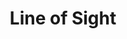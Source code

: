 ---
layout: product
id: 2062520483902
title: Line of Sight
body_html: >-
  <p>Taken on the road up Seymour Mountain in 2018.</p>

  <p>While on a photoshoot trip for work, we drove straight into some low hanging fog that was climbing it’s way up the mountain. I couldn’t resist getting this ominous frame from the passenger side of the vehicle.</p>

  <p> </p>
vendor: Connell McCarthy
product_type: Photo Print
created_at: 2019-03-17T13:12:56-04:00
handle: line-of-sight
updated_at: 2022-01-18T10:42:41-05:00
published_at: 2018-08-22T19:38:24-04:00
template_suffix: ""
status: active
published_scope: global
tags: Batch 03, fog, foggy, Print, road, Trees
admin_graphql_api_id: gid://shopify/Product/2062520483902
variants:
  - product_id: 2062520483902
    id: 39577026068542
    title: 8x10” / Full Colour
    price: "35.00"
    sku: CM-PP-B3-02-XXS-FC
    position: 1
    inventory_policy: deny
    compare_at_price: null
    fulfillment_service: manual
    inventory_management: null
    option1: 8x10”
    option2: Full Colour
    option3: null
    created_at: 2021-09-01T11:35:59-04:00
    updated_at: 2021-09-01T11:37:00-04:00
    taxable: true
    barcode: ""
    grams: 208
    image_id: 6301731455038
    weight: 0.208
    weight_unit: kg
    inventory_item_id: 41671466745918
    inventory_quantity: 0
    old_inventory_quantity: 0
    requires_shipping: true
    admin_graphql_api_id: gid://shopify/ProductVariant/39577026068542
  - product_id: 2062520483902
    id: 39577026101310
    title: 8x10” / Black & White
    price: "35.00"
    sku: CM-PP-B3-02-XXS-BW
    position: 2
    inventory_policy: deny
    compare_at_price: null
    fulfillment_service: manual
    inventory_management: null
    option1: 8x10”
    option2: Black & White
    option3: null
    created_at: 2021-09-01T11:36:00-04:00
    updated_at: 2021-09-01T11:37:00-04:00
    taxable: true
    barcode: ""
    grams: 208
    image_id: 6301731389502
    weight: 0.208
    weight_unit: kg
    inventory_item_id: 41671466778686
    inventory_quantity: 0
    old_inventory_quantity: 0
    requires_shipping: true
    admin_graphql_api_id: gid://shopify/ProductVariant/39577026101310
  - product_id: 2062520483902
    id: 39577026134078
    title: 8.5x11” / Full Colour
    price: "35.00"
    sku: CM-PP-B3-02-XS-FC
    position: 3
    inventory_policy: deny
    compare_at_price: null
    fulfillment_service: manual
    inventory_management: null
    option1: 8.5x11”
    option2: Full Colour
    option3: null
    created_at: 2021-09-01T11:36:00-04:00
    updated_at: 2021-09-01T11:37:00-04:00
    taxable: true
    barcode: ""
    grams: 208
    image_id: 6301731455038
    weight: 0.208
    weight_unit: kg
    inventory_item_id: 41671466811454
    inventory_quantity: 0
    old_inventory_quantity: 0
    requires_shipping: true
    admin_graphql_api_id: gid://shopify/ProductVariant/39577026134078
  - product_id: 2062520483902
    id: 39577026166846
    title: 8.5x11” / Black & White
    price: "35.00"
    sku: CM-PP-B3-02-XS-BW
    position: 4
    inventory_policy: deny
    compare_at_price: null
    fulfillment_service: manual
    inventory_management: null
    option1: 8.5x11”
    option2: Black & White
    option3: null
    created_at: 2021-09-01T11:36:00-04:00
    updated_at: 2021-09-01T11:37:00-04:00
    taxable: true
    barcode: ""
    grams: 208
    image_id: 6301731389502
    weight: 0.208
    weight_unit: kg
    inventory_item_id: 41671466844222
    inventory_quantity: 0
    old_inventory_quantity: 0
    requires_shipping: true
    admin_graphql_api_id: gid://shopify/ProductVariant/39577026166846
  - product_id: 2062520483902
    id: 39577026199614
    title: 13x19” / Full Colour
    price: "40.00"
    sku: CM-PP-B3-02-S-FC
    position: 5
    inventory_policy: deny
    compare_at_price: null
    fulfillment_service: manual
    inventory_management: null
    option1: 13x19”
    option2: Full Colour
    option3: null
    created_at: 2021-09-01T11:36:00-04:00
    updated_at: 2021-09-01T11:37:00-04:00
    taxable: true
    barcode: ""
    grams: 208
    image_id: 6301731455038
    weight: 0.208
    weight_unit: kg
    inventory_item_id: 41671466876990
    inventory_quantity: 0
    old_inventory_quantity: 0
    requires_shipping: true
    admin_graphql_api_id: gid://shopify/ProductVariant/39577026199614
  - product_id: 2062520483902
    id: 39577026232382
    title: 13x19” / Black & White
    price: "40.00"
    sku: CM-PP-B3-02-S-BW
    position: 6
    inventory_policy: deny
    compare_at_price: null
    fulfillment_service: manual
    inventory_management: null
    option1: 13x19”
    option2: Black & White
    option3: null
    created_at: 2021-09-01T11:36:00-04:00
    updated_at: 2021-09-01T11:37:00-04:00
    taxable: true
    barcode: ""
    grams: 208
    image_id: 6301731389502
    weight: 0.208
    weight_unit: kg
    inventory_item_id: 41671466909758
    inventory_quantity: 0
    old_inventory_quantity: 0
    requires_shipping: true
    admin_graphql_api_id: gid://shopify/ProductVariant/39577026232382
  - product_id: 2062520483902
    id: 39577026297918
    title: 16x20” / Full Colour
    price: "50.00"
    sku: CM-PP-B3-02-M-FC
    position: 7
    inventory_policy: deny
    compare_at_price: null
    fulfillment_service: manual
    inventory_management: null
    option1: 16x20”
    option2: Full Colour
    option3: null
    created_at: 2021-09-01T11:36:00-04:00
    updated_at: 2021-09-01T11:37:00-04:00
    taxable: true
    barcode: ""
    grams: 208
    image_id: 6301731455038
    weight: 0.208
    weight_unit: kg
    inventory_item_id: 41671466942526
    inventory_quantity: 0
    old_inventory_quantity: 0
    requires_shipping: true
    admin_graphql_api_id: gid://shopify/ProductVariant/39577026297918
  - product_id: 2062520483902
    id: 39577026330686
    title: 16x20” / Black & White
    price: "50.00"
    sku: CM-PP-B3-02-M-BW
    position: 8
    inventory_policy: deny
    compare_at_price: null
    fulfillment_service: manual
    inventory_management: null
    option1: 16x20”
    option2: Black & White
    option3: null
    created_at: 2021-09-01T11:36:00-04:00
    updated_at: 2021-09-01T11:37:00-04:00
    taxable: true
    barcode: ""
    grams: 208
    image_id: 6301731389502
    weight: 0.208
    weight_unit: kg
    inventory_item_id: 41671466975294
    inventory_quantity: 0
    old_inventory_quantity: 0
    requires_shipping: true
    admin_graphql_api_id: gid://shopify/ProductVariant/39577026330686
  - product_id: 2062520483902
    id: 39577026363454
    title: 20x24” / Full Colour
    price: "60.00"
    sku: CM-PP-B3-02-L-FC
    position: 9
    inventory_policy: deny
    compare_at_price: null
    fulfillment_service: manual
    inventory_management: null
    option1: 20x24”
    option2: Full Colour
    option3: null
    created_at: 2021-09-01T11:36:00-04:00
    updated_at: 2021-09-01T11:37:00-04:00
    taxable: true
    barcode: ""
    grams: 208
    image_id: 6301731455038
    weight: 0.208
    weight_unit: kg
    inventory_item_id: 41671467008062
    inventory_quantity: 0
    old_inventory_quantity: 0
    requires_shipping: true
    admin_graphql_api_id: gid://shopify/ProductVariant/39577026363454
  - product_id: 2062520483902
    id: 39577026396222
    title: 20x24” / Black & White
    price: "60.00"
    sku: CM-PP-B3-02-L-BW
    position: 10
    inventory_policy: deny
    compare_at_price: null
    fulfillment_service: manual
    inventory_management: null
    option1: 20x24”
    option2: Black & White
    option3: null
    created_at: 2021-09-01T11:36:00-04:00
    updated_at: 2021-09-01T11:37:00-04:00
    taxable: true
    barcode: ""
    grams: 208
    image_id: 6301731389502
    weight: 0.208
    weight_unit: kg
    inventory_item_id: 41671467040830
    inventory_quantity: 0
    old_inventory_quantity: 0
    requires_shipping: true
    admin_graphql_api_id: gid://shopify/ProductVariant/39577026396222
  - product_id: 2062520483902
    id: 39577026428990
    title: 20x30” / Full Colour
    price: "70.00"
    sku: CM-PP-B3-02-XL-FC
    position: 11
    inventory_policy: deny
    compare_at_price: null
    fulfillment_service: manual
    inventory_management: null
    option1: 20x30”
    option2: Full Colour
    option3: null
    created_at: 2021-09-01T11:36:00-04:00
    updated_at: 2021-09-01T11:37:00-04:00
    taxable: true
    barcode: ""
    grams: 208
    image_id: 6301731455038
    weight: 0.208
    weight_unit: kg
    inventory_item_id: 41671467073598
    inventory_quantity: 0
    old_inventory_quantity: 0
    requires_shipping: true
    admin_graphql_api_id: gid://shopify/ProductVariant/39577026428990
  - product_id: 2062520483902
    id: 39577026461758
    title: 20x30” / Black & White
    price: "70.00"
    sku: CM-PP-B3-02-XL-BW
    position: 12
    inventory_policy: deny
    compare_at_price: null
    fulfillment_service: manual
    inventory_management: null
    option1: 20x30”
    option2: Black & White
    option3: null
    created_at: 2021-09-01T11:36:00-04:00
    updated_at: 2021-09-01T11:37:00-04:00
    taxable: true
    barcode: ""
    grams: 208
    image_id: 6301731389502
    weight: 0.208
    weight_unit: kg
    inventory_item_id: 41671467106366
    inventory_quantity: 0
    old_inventory_quantity: 0
    requires_shipping: true
    admin_graphql_api_id: gid://shopify/ProductVariant/39577026461758
  - product_id: 2062520483902
    id: 39577026494526
    title: 24x36” / Full Colour
    price: "90.00"
    sku: CM-PP-B3-02-XXL-FC
    position: 13
    inventory_policy: deny
    compare_at_price: null
    fulfillment_service: manual
    inventory_management: null
    option1: 24x36”
    option2: Full Colour
    option3: null
    created_at: 2021-09-01T11:36:00-04:00
    updated_at: 2021-09-01T11:37:00-04:00
    taxable: true
    barcode: ""
    grams: 208
    image_id: 6301731455038
    weight: 0.208
    weight_unit: kg
    inventory_item_id: 41671467139134
    inventory_quantity: 0
    old_inventory_quantity: 0
    requires_shipping: true
    admin_graphql_api_id: gid://shopify/ProductVariant/39577026494526
  - product_id: 2062520483902
    id: 39577026527294
    title: 24x36” / Black & White
    price: "90.00"
    sku: CM-PP-B3-02-XXL-BW
    position: 14
    inventory_policy: deny
    compare_at_price: null
    fulfillment_service: manual
    inventory_management: null
    option1: 24x36”
    option2: Black & White
    option3: null
    created_at: 2021-09-01T11:36:00-04:00
    updated_at: 2021-09-01T11:37:00-04:00
    taxable: true
    barcode: ""
    grams: 208
    image_id: 6301731389502
    weight: 0.208
    weight_unit: kg
    inventory_item_id: 41671467171902
    inventory_quantity: 0
    old_inventory_quantity: 0
    requires_shipping: true
    admin_graphql_api_id: gid://shopify/ProductVariant/39577026527294
  - product_id: 2062520483902
    id: 39577026560062
    title: 30x40” / Full Colour
    price: "100.00"
    sku: CM-PP-B3-02-XXXL-FC
    position: 15
    inventory_policy: deny
    compare_at_price: null
    fulfillment_service: manual
    inventory_management: null
    option1: 30x40”
    option2: Full Colour
    option3: null
    created_at: 2021-09-01T11:36:00-04:00
    updated_at: 2021-09-01T11:37:00-04:00
    taxable: true
    barcode: ""
    grams: 208
    image_id: 6301731455038
    weight: 0.208
    weight_unit: kg
    inventory_item_id: 41671467204670
    inventory_quantity: 0
    old_inventory_quantity: 0
    requires_shipping: true
    admin_graphql_api_id: gid://shopify/ProductVariant/39577026560062
  - product_id: 2062520483902
    id: 39577026592830
    title: 30x40” / Black & White
    price: "100.00"
    sku: CM-PP-B3-02-XXXL-BW
    position: 16
    inventory_policy: deny
    compare_at_price: null
    fulfillment_service: manual
    inventory_management: null
    option1: 30x40”
    option2: Black & White
    option3: null
    created_at: 2021-09-01T11:36:00-04:00
    updated_at: 2021-09-01T11:37:00-04:00
    taxable: true
    barcode: ""
    grams: 208
    image_id: 6301731389502
    weight: 0.208
    weight_unit: kg
    inventory_item_id: 41671467237438
    inventory_quantity: 0
    old_inventory_quantity: 0
    requires_shipping: true
    admin_graphql_api_id: gid://shopify/ProductVariant/39577026592830
options:
  - product_id: 2062520483902
    id: 2805799944254
    name: Size
    position: 1
    values:
      - 8x10”
      - 8.5x11”
      - 13x19”
      - 16x20”
      - 20x24”
      - 20x30”
      - 24x36”
      - 30x40”
  - product_id: 2062520483902
    id: 8589794213950
    name: Color
    position: 2
    values:
      - Full Colour
      - Black & White
images:
  - product_id: 2062520483902
    id: 6301731455038
    position: 1
    created_at: 2019-03-17T13:13:08-04:00
    updated_at: 2019-10-20T18:44:17-04:00
    alt: null
    width: 1000
    height: 1500
    src: https://cdn.shopify.com/s/files/1/1624/2355/products/Line-of-Sight---Product-2019.jpg?v=1571611457
    variant_ids:
      - 39577026068542
      - 39577026134078
      - 39577026199614
      - 39577026297918
      - 39577026363454
      - 39577026428990
      - 39577026494526
      - 39577026560062
    admin_graphql_api_id: gid://shopify/ProductImage/6301731455038
  - product_id: 2062520483902
    id: 6301731389502
    position: 2
    created_at: 2019-03-17T13:13:07-04:00
    updated_at: 2019-10-20T18:44:17-04:00
    alt: null
    width: 1000
    height: 1500
    src: https://cdn.shopify.com/s/files/1/1624/2355/products/Line-of-Sight---Product-2019-B_W.jpg?v=1571611457
    variant_ids:
      - 39577026101310
      - 39577026166846
      - 39577026232382
      - 39577026330686
      - 39577026396222
      - 39577026461758
      - 39577026527294
      - 39577026592830
    admin_graphql_api_id: gid://shopify/ProductImage/6301731389502
  - product_id: 2062520483902
    id: 28230111985726
    position: 3
    created_at: 2021-05-04T19:54:48-04:00
    updated_at: 2021-05-04T19:54:48-04:00
    alt: null
    width: 2000
    height: 1800
    src: https://cdn.shopify.com/s/files/1/1624/2355/products/PAR_02_0001_0ef6d0f1-3f1e-4d62-bfb9-749dc0e9f624.png?v=1620172488
    variant_ids: []
    admin_graphql_api_id: gid://shopify/ProductImage/28230111985726
image:
  product_id: 2062520483902
  id: 6301731455038
  position: 1
  created_at: 2019-03-17T13:13:08-04:00
  updated_at: 2019-10-20T18:44:17-04:00
  alt: null
  width: 1000
  height: 1500
  src: https://cdn.shopify.com/s/files/1/1624/2355/products/Line-of-Sight---Product-2019.jpg?v=1571611457
  variant_ids:
    - 39577026068542
    - 39577026134078
    - 39577026199614
    - 39577026297918
    - 39577026363454
    - 39577026428990
    - 39577026494526
    - 39577026560062
  admin_graphql_api_id: gid://shopify/ProductImage/6301731455038

---